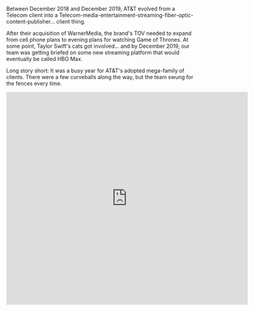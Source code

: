 Between December 2018 and December 2019, AT&T evolved from a Telecom client into a Telecom-media-entertainment-streaming-fiber-optic-content-publisher... client thing.  
  
After their acquisition of WarnerMedia, the brand's TOV needed to expand from cell phone plans to evening plans for watching Game of Thrones. At some point, Taylor Swift's cats got involved... and by December 2019, our team was getting briefed on some new streaming platform that would eventually be called HBO Max.  
  
Long story short: It was a busy year for AT&T's adopted mega-family of clients. There were a few curveballs along the way, but the team swung for the fences every time.

<iframe src="https://player.vimeo.com/video/697070160?h=1db4adbca1" width="640" height="564" frameborder="0" allow="autoplay; fullscreen" allowfullscreen></iframe>
